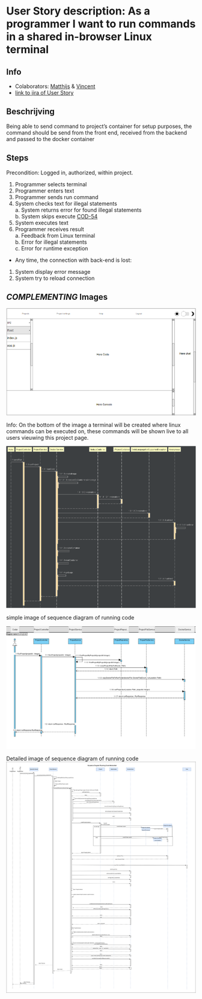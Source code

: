 # User Story description: As a programmer I want to run commands in a shared in-browser Linux terminal


## Info
* Colaborators: [Matthijs](https://github.com/webbasedcode/documentation/blob/main/doc/members/Matthijs.md) & [Vincent](https://github.com/webbasedcode/documentation/blob/main/doc/members/Vincent.md) 
* [link to jira of User Story](https://codelaborative.atlassian.net/browse/COD-43)


## Beschrijving 
Being able to send command to project’s container for setup purposes, the command should be send from the front end, received from the backend and passed to the docker container


## Steps
Precondition: Logged in, authorized, within project.
1. Programmer selects terminal
2. Programmer enters text
3. Programmer sends run command
4. System checks text for illegal statements
    <br> a. System returns error for found illegal statements
    <br> b. System skips execute [COD-54](https://codelaborative.atlassian.net/browse/COD-54)
5. System executes text
6. Programmer receives result
    <br> a. Feedback from Linux terminal
    <br> b. Error for illegal statements
    <br> c. Error for runtime exception <br>
* Any time, the connection with back-end is lost:
1. System display error message
2. System try to reload connection


## *COMPLEMENTING* Images
![link to wireframe of projectpage](https://github.com/webbasedcode/documentation/blob/main/doc/wireframes/projectpage.png)

Info: On the bottom of the image a terminal will be created where linux commands can be executed on, these commands will be shown live to all users vieuwing this project page.

![link to image of sequence diagram of running code](https://github.com/webbasedcode/documentation/blob/main/doc/model/Sequence_diagram/DockerRunProject.png)

simple image of sequence diagram of running code

![link to image of sequence diagram of running code](https://github.com/webbasedcode/documentation/blob/main/doc/model/Sequence_diagram/sequence%20diagram%20-%20codelaborative%20-%20Coder.png)

Detailed image of sequence diagram of running code
![link to image](https://github.com/webbasedcode/documentation/blob/main/doc/model/Sequence_diagram/RunTerminal.drawio%20(1).png?raw=true)



<!-- ## *EXTRA* Code
```{coding language}
{code} 
```

> voorbeeld: 
> ```js
> function onload() {
>        let user = window.location.href.replace("http://localhost:3000/login", "");
>        if (user.length > 6) {
>            store.dispatch(userToken(user.replace("?user=", "")));
>            redirect();
>        } 
>    }
> ``` -->
